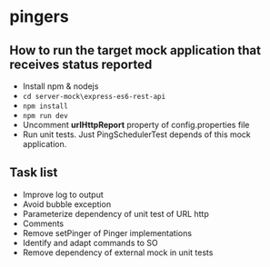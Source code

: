 # pingers

## How to run the target mock application  that receives status reported
* Install npm & nodejs
* `cd server-mock\express-es6-rest-api`
* `npm install`
* `npm run dev`
* Uncomment **urlHttpReport** property of config.properties file
* Run unit tests. Just PingSchedulerTest depends of this mock application.

## Task list

* Improve log to output
* Avoid bubble exception
* Parameterize dependency of unit test of URL http
* Comments
* Remove setPinger of Pinger implementations
* Identify and adapt commands to SO
* Remove dependency of external mock in unit tests